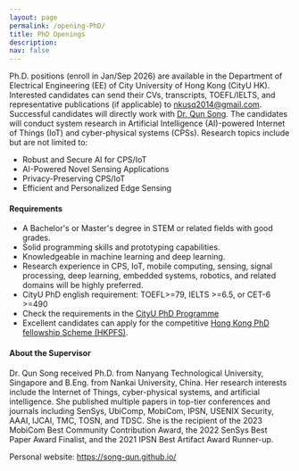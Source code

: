 ```yaml
---
layout: page
permalink: /opening-PhD/
title: PhD Openings
description: 
nav: false
---
```




Ph.D. positions (enroll in Jan/Sep 2026) are available in the Department of Electrical Engineering (EE) of City University of Hong Kong (CityU HK). Interested candidates can send their CVs, transcripts, TOEFL/IELTS, and representative publications (if applicable) to [nkusq2014@gmail.com](mailto:nkusq2014@gmail.com). Successful candidates will directly work with [Dr. Qun Song](https://song-qun.github.io/). The candidates will conduct system research in Artificial Intelligence (AI)-powered Internet of Things (IoT) and cyber-physical systems (CPSs). Research topics include but are not limited to:

<!-- - Reliable design of AIoT systems, including components of robustness, security, privacy, computing, etc.
- AI for autonomous cyber-physical systems, e.g., autonomous vehicles.
- Embedded AI for IoT systems. -->

<!-- - Developing novel sensing systems that address practical real-world challenges such as non-iid data, label scarcity, out-of-distribution data, and multi-modal fusion.
- CPS/IoT security against physical-world adversarial examples, backdoor attacks, and data poisoning attacks
- Privacy-preserving deep neural network inference and training in IoT and CPS. -->

- Robust and Secure AI for CPS/IoT
- AI-Powered Novel Sensing Applications
- Privacy-Preserving CPS/IoT
- Efficient and Personalized Edge Sensing



#### Requirements ####

- A Bachelor's or Master's degree in STEM or related fields with good grades.
- Solid programming skills and prototyping capabilities.
- Knowledgeable in machine learning and deep learning.
- Research experience in CPS, IoT, mobile computing, sensing, signal processing, deep learning, embedded systems, robotics, and related domains will be highly preferred.
- CityU PhD english requirement: TOEFL>=79, IELTS >=6.5, or CET-6 >=490
- Check the requirements in the [CityU PhD Programme](https://www.cityu.edu.hk/pg/research-degree-programmes)
- Excellent candidates can apply for the competitive [Hong Kong PhD fellowship Scheme (HKPFS)](https://www.cityu.edu.hk/pg/hong-kong-phd-fellowship-scheme).

<!-- The successful candidate will be offered a 4-year contract. Salary and benefits are in accordance with the Collective Labour Agreement for Dutch Universities, increasing from around 2,400 euros per month in the first year to around 3,100 euros in the fourth year.  -->

#### About the Supervisor ####
<!-- Qun Song will join the Information Systems Technology and Design Pillar, Singapore University of Technology and Design as an Assistant Professor. From 2022-2024, she was an Assistant Professor at the Delft University of Technology, the Netherlands.  -->
Dr. Qun Song received Ph.D. from Nanyang Technological University, Singapore and B.Eng. from Nankai University, China. Her research interests include the Internet of Things, cyber-physical systems, and artificial intelligence. She published multiple papers in top-tier conferences and journals including SenSys, UbiComp, MobiCom, IPSN, USENIX Security, AAAI, IJCAI, TMC, TOSN, and TDSC. She is the recipient of the 2023 MobiCom Best Community Contribution Award, the 2022 SenSys Best Paper Award Finalist, and the 2021 IPSN Best Artifact Award Runner-up.

Personal website: https://song-qun.github.io/

<!-- #### About SUTD ####
Established in collaboration with MIT, the Singapore University of Technology and Design (SUTD) is the fourth public university in Singapore. SUTD emphasizes a multidisciplinary curriculum and research, aiming to create impactful solutions for a better future. In the 2023 Academic Ranking of World Universities (ARWU), SUTD ranked 23rd globally in Telecommunication Engineering and 76-100th in Electrical & Electronic Engineering. SUTD was selected by MIT as one of the "Top 10 emerging leaders in engineering education" and ranked 1st in the world. -->
<!-- According to the "Global state of the art in engineering education" report released by MIT in 2018, SUTD was selected as the "Top 10 emerging leaders in engineering education" in the world and ranked 1st. -->
<!-- TU Delft is the oldest and largest Dutch public technical university, located in Delft, Netherlands. According to 2022 QS World University Rankings, TU Delft is ranked 10th for Engineering & Technology globally. The Embedded Systems Group of TU Delft is a world-leading research group in the fields of embedded systems, mobile computing, and networking. The group has strong publication records in top-tier conferences including SIGCOMM, MobiCom, SenSys, IPSN, UbiComp, INFOCOM, SIGMETRICS, etc. The MobiCom 2020 Best Paper and Best Paper Runner-Up are awarded to the group members. Ph.D. graduates and postdocs from the group found jobs in Google, Meta, Amazon, Samsung, and MSR as well as assistant professor positions in world-famous universities including TU Delft, University of Trento, and Wageningen University. Note that Dutch language is not required for the candidate since the Netherlands is the top English-Speaking country outside the Anglosphere and English is the official working language at TU Delft. -->

<!-- <img src="/assets/img/tud.jpg" alt="drawing" width="750"/>
<img src="/assets/img/delft.jpg" alt="drawing" width="750"/> -->

<!-- #### Useful Links ####

ISTD PhD Overview: https://istd.sutd.edu.sg/education/phd/phd-overview/ -->
